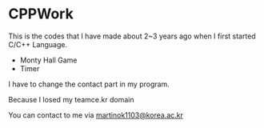 # CPPWork

This is the codes that I have made about 2~3 years ago when I first started C/C++ Language.

- Monty Hall Game
- Timer

I have to change the contact part in my program.

Because I losed my teamce.kr domain

You can contact to me via martinok1103@korea.ac.kr
